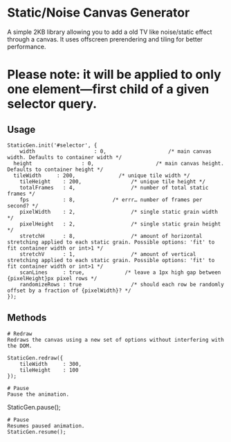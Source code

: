 Static/Noise Canvas Generator
=============================

A simple 2KB library allowing you to add a old TV like noise/static effect through a canvas. It uses offscreen prerendering and tiling for better performance.

# Please note: it will be applied to only one element—first child of a given selector query.


Usage
-----

    StaticGen.init('#selector', {
	    width					: 0,					/* main canvas width. Defaults to container width */
      height				: 0,					/* main canvas height. Defaults to container height */
      tileWidth     : 200,				/* unique tile width */
	    tileHeight    : 200,				/* unique tile height */
	    totalFrames   : 4,					/* number of total static frames */
	    fps           : 8,		      /* errr… number of frames per second? */
	    pixelWidth    : 2,					/* single static grain width */
	    pixelHeight   : 2,					/* single static grain height */
	    stretchH      : 8,					/* amount of horizontal stretching applied to each static grain. Possible options: 'fit' to fit container width or int>1 */
	    stretchV      : 1,					/* amount of vertical stretching applied to each static grain. Possible options: 'fit' to fit container width or int>1 */
	    scanLines     : true,			  /* leave a 1px high gap between {pixelHeight}px pixel rows */
	    randomizeRows : true				/* should each row be randomly offset by a fraction of {pixelWidth}? */
    });


## Methods

	# Redraw
	Redraws the canvas using a new set of options without interfering with the DOM.

	StaticGen.redraw({
		tileWidth     : 300,
		tileHeight    : 100
	});

	# Pause
	Pause the animation.
  StaticGen.pause();

	# Pause
	Resumes paused animation.
	StaticGen.resume();
